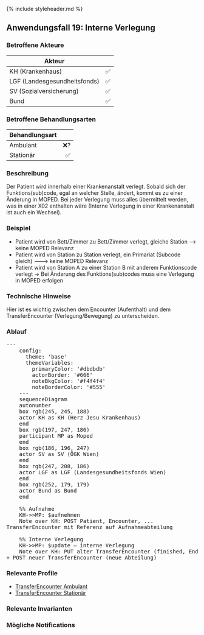 {% include styleheader.md %}
## Anwendungsfall 19: Interne Verlegung 

### Betroffene Akteure

| Akteur            |  |
|-------------------|--------------:|
| KH (Krankenhaus)  |      ✅ |
| LGF (Landesgesundheitsfonds) |  ✅  |
| SV (Sozialversicherung)      |  ✅ |
| Bund            |  ✅ |

### Betroffene Behandlungsarten

| Behandlungsart|  |
|-----------|----:|
| Ambulant  |  ❌? |
| Stationär |  ✅ |


### Beschreibung
Der Patient wird innerhalb einer Krankenanstalt verlegt. Sobald sich der Funktions(sub)code, egal an welcher Stelle, ändert, kommt es zu einer Änderung in MOPED. Bei jeder Verlegung muss alles übermittelt werden, was in einer X02 enthalten wäre (Interne Verlegung in einer Krankenanstalt ist auch ein Wechsel).

### Beispiel
- Patient wird von Bett/Zimmer zu Bett/Zimmer verlegt, gleiche Station --> keine MOPED Relevanz 
- Patient wird von Station zu Station verlegt, ein Primariat (Subcode gleich) ---> keine MOPED Relevanz 
- Patient wird von Station A zu einer Station B mit anderem Funktionscode verlegt -> Bei Änderung des Funktions(sub)codes muss eine Verlegung in MOPED erfolgen 
 
### Technische Hinweise
Hier ist es wichtig zwischen dem Encounter (Aufenthalt) und dem TransferEncounter (Verlegung/Bewegung) zu unterscheiden.

### Ablauf 
<pre class="mermaid">
---
    config:
      theme: 'base'
      themeVariables:
        primaryColor: '#dbdbdb'         
        actorBorder: '#666'
        noteBkgColor: '#f4f4f4'
        noteBorderColor: '#555'
    ---
    sequenceDiagram
    autonumber
    box rgb(245, 245, 188)
    actor KH as KH (Herz Jesu Krankenhaus)
    end
    box rgb(197, 247, 186)
    participant MP as Moped
    end
    box rgb(186, 196, 247)
    actor SV as SV (ÖGK Wien)
    end
    box rgb(247, 208, 186)
    actor LGF as LGF (Landesgesundheitsfonds Wien)
    end
    box rgb(252, 179, 179) 
    actor Bund as Bund 
    end

    %% Aufnahme
    KH->>MP: $aufnehmen
    Note over KH: POST Patient, Encounter, ... <br/>TransferEncounter mit Referenz auf Aufnahmeabteilung

    %% Interne Verlegung
    KH->>MP: $update – interne Verlegung
    Note over KH: PUT alter TransferEncounter (finished, Enddatum) <br/>+ POST neuer TransferEncounter (neue Abteilung) 
</pre>

### Relevante Profile
- [TransferEncounter Ambulant](StructureDefinition-MopedTransferEncounterA.html)
- [TransferEncounter Stationär](StructureDefinition-MopedTransferEncounterS.html)

### Relevante Invarianten

### Mögliche Notifications